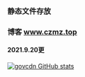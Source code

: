### 静态文件存放
### 博客 www.czmz.top
#### 2021.9.20更
[![govcdn GitHub stats](https://github-readme-stats.vercel.app/api?username=T-Y-P)](https://github.com/T-Y-P/gov)